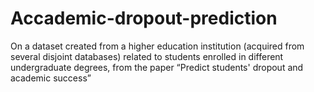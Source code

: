# Accademic-dropout-prediction
On a dataset created from a higher education institution (acquired from several disjoint databases) related to students enrolled in different undergraduate degrees, from the paper “Predict students' dropout and academic success”
